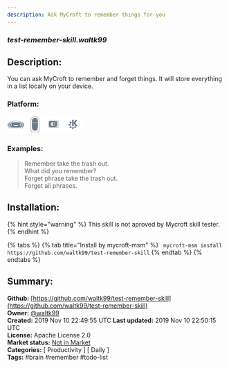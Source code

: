 ```yaml
---
description: Ask MyCroft to remember things for you
---
```


### _test-remember-skill.waltk99_  
## Description:  
You can ask MyCroft to remember and forget things.
It will store everything in a list locally on your device.  
  
### Platform:  
 ![Mark I](../.gitbook/assets/mark-1-icon.png)  ![Mark II](../.gitbook/assets/mark-2-icon.png)  ![Picroft](../.gitbook/assets/picroft-icon.png)  ![plasmoid](../.gitbook/assets/kde.png)   
### Examples:  
> Remember take the trash out.  
> What did you remember?  
> Forget phrase take the trash out.  
> Forget all phrases.  
  
## Installation:  
{% hint style="warning" %}
This skill is not aproved by Mycroft skill tester.
{% endhint %}
    
{% tabs %}
{% tab title="Install by mycroft-msm" %}
``` mycroft-msm install https://github.com/waltk99/test-remember-skill```
{% endtab %}
  {% endtabs %}
    
## Summary:  
**Github:** [https://github.com/waltk99/test-remember-skill](https://github.com/waltk99/test-remember-skill)  
**Owner:** [@waltk99](https://github.com/waltk99)  
**Created:** 2019 Nov 10 22:49:55 UTC  **Last updated:** 2019 Nov 10 22:50:15 UTC  
**License:** Apache License 2.0  
**Market status:** [Not in Market](https://market.mycroft.ai/skill/)  
**Categories:** [ Productivity ] [ Daily ]   
**Tags:** \#brain \#remember \#todo-list   
